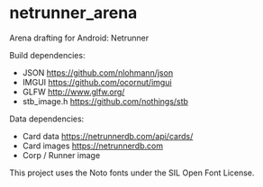 # netrunner_arena
Arena drafting for Android: Netrunner

Build dependencies:
 * JSON https://github.com/nlohmann/json 
 * IMGUI https://github.com/ocornut/imgui
 * GLFW http://www.glfw.org/
 * stb_image.h https://github.com/nothings/stb

Data dependencies:
 * Card data https://netrunnerdb.com/api/cards/
 * Card images https://netrunnerdb.com
 * Corp / Runner image

This project uses the Noto fonts under the SIL Open Font License.